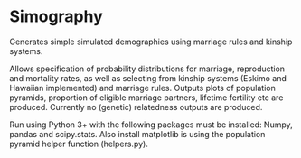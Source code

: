 # Simography
Generates simple simulated demographies using marriage rules and kinship systems.

Allows specification of probability distributions for marriage, reproduction and mortality rates, as well as selecting from kinship systems (Eskimo and Hawaiian implemented) and marriage rules. Outputs plots of population pyramids, proportion of eligible marriage partners, lifetime fertility etc are produced. Currently no (genetic) relatedness outputs are produced.

Run using Python 3+ with the following packages must be installed: Numpy, pandas and scipy.stats. Also install matplotlib is using the population pyramid helper function (helpers.py).
